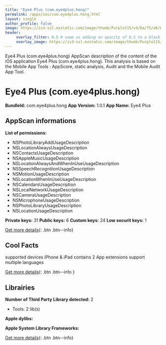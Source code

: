 ```yaml
---
title: "Eye4 Plus (com.eye4plus.hong)"
permalink: /apps/ios/com.eye4plus.hong.html
layout: single
author_profile: false
image: https://is3-ssl.mzstatic.com/image/thumb/Purple115/v4/6a/75/a6/6a75a6c0-d74e-b9e1-fa76-9020b0301136/AppIcon-1x_U007emarketing-0-7-0-0-85-220.png/512x512bb.jpg
header: 
     overlay_filter: 0.5 # same as adding an opacity of 0.5 to a black background
     overlay_image: https://is3-ssl.mzstatic.com/image/thumb/Purple115/v4/6a/75/a6/6a75a6c0-d74e-b9e1-fa76-9020b0301136/AppIcon-1x_U007emarketing-0-7-0-0-85-220.png/512x512bb.jpg
---
```

Eye4 Plus (com.eye4plus.hong) AppScan description of the content of the iOS application Eye4 Plus (com.eye4plus.hong). This analysis is based on the Mobile App Tools : AppScore, static analysis, Audit and the Mobile Audit App Tool.

# Eye4 Plus (com.eye4plus.hong)

**BundleId:** com.eye4plus.hong
**App Version:** 1.0.1
**App Name:** Eye4 Plus


## AppScan informations 

**List of permissions:** 
- NSPhotoLibraryAddUsageDescription
- NSLocationAlwaysUsageDescription
- NSContactsUsageDescription
- NSAppleMusicUsageDescription
- NSLocationAlwaysAndWhenInUseUsageDescription
- NSSpeechRecognitionUsageDescription
- NSMotionUsageDescription
- NSLocationWhenInUseUsageDescription
- NSCalendarsUsageDescription
- NSLocalNetworkUsageDescription
- NSCameraUsageDescription
- NSMicrophoneUsageDescription
- NSPhotoLibraryUsageDescription
- NSLocationUsageDescription
  
  
**Private keys:** 31
**Public keys:** 6
**Custom keys:** 24
**Low securit keys:** 1
  
[Get more details](/pricing.html){: .btn .btn--info}

## Cool Facts

supported devices iPhone & iPad
contains 2 App extensions
support multiple languages
  
[Get more details](/pricing.html){: .btn .btn--info }

## Librairies 
**Number of Third Party Library detected:** 2
- Tools: 2 lib(s)


**Apple dylibs:**


**Apple System Library Frameworks:**


  
[Get more details](/pricing.html){: .btn .btn--info}

